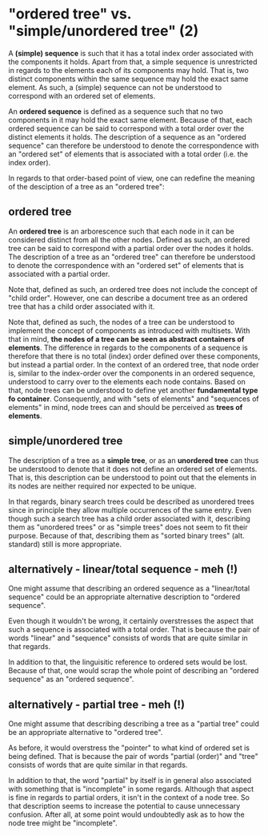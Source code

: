 
<!-- ======================================================================= -->
# "ordered tree" vs. "simple/unordered tree" (2)

A **(simple) sequence** is such that it has a total index order associated with
the components it holds. Apart from that, a simple sequence is unrestricted in
regards to the elements each of its components may hold. That is, two distinct
components within the same sequence may hold the exact same element. As such,
a (simple) sequence can not be understood to correspond with an ordered set of
elements.

An **ordered sequence** is defined as a sequence such that no two components
in it may hold the exact same element. Because of that, each ordered sequence
can be said to correspond with a total order over the distinct elements it
holds. The description of a sequence as an "ordered sequence" can therefore be
understood to denote the correspondence with an "ordered set" of elements that
is associated with a total order (i.e. the index order).

In regards to that order-based point of view, one can redefine the meaning of
the desciption of a tree as an "ordered tree":

<!-- ======================================================================= -->
## ordered tree

An **ordered tree** is an arborescence such that each node in it can be
considered distinct from all the other nodes. Defined as such, an ordered
tree can be said to correspond with a partial order over the nodes it holds.
The description of a tree as an "ordered tree" can therefore be understood
to denote the correspondence with an "ordered set" of elements that is
associated with a partial order.

Note that, defined as such, an ordered tree does not include the concept of
"child order". However, one can describe a document tree as an ordered tree
that has a child order associated with it.

Note that, defined as such, the nodes of a tree can be understood to implement
the concept of components as introduced with multisets. With that in mind,
**the nodes of a tree can be seen as abstract containers of elements**. The
difference in regards to the components of a sequence is therefore that there
is no total (index) order defined over these components, but instead a partial
order. In the context of an ordered tree, that node order is, similar to the
index-order over the components in an ordered sequence, understood to carry
over to the elements each node contains. Based on that, node trees can be
understood to define yet another **fundamental type fo container**.
Consequently, and with "sets of elements" and "sequences of elements" in mind,
node trees can and should be perceived as **trees of elements**.

<!-- ======================================================================= -->
## simple/unordered tree

The description of a tree as a **simple tree**, or as an **unordered tree** can
thus be understood to denote that it does not define an ordered set of elements.
That is, this description can be understood to point out that the elements in
its nodes are neither required nor expected to be unique.

In that regards, binary search trees could be described as unordered trees since
in principle they allow multiple occurrences of the same entry. Even though such
a search tree has a child order associated with it, describing them as "unordered
trees" or as "simple trees" does not seem to fit their purpose. Because of that,
describing them as "sorted binary trees" (alt. standard) still is more appropriate.

<!-- ======================================================================= -->
## alternatively - linear/total sequence - meh (!)

One might assume that describing an ordered sequence as a "linear/total sequence"
could be an appropriate alternative description to "ordered sequence".

Even though it wouldn't be wrong, it certainly overstresses the aspect that
such a sequence is associated with a total order. That is because the pair of
words "linear" and "sequence" consists of words that are quite similar in that
regards.

In addition to that, the linguisitic reference to ordered sets would be lost.
Because of that, one would scrap the whole point of describing an "ordered
sequence" as an "ordered sequence".

<!-- ======================================================================= -->
## alternatively - partial tree - meh (!)

One might assume that describing describing a tree as a "partial tree" could
be an appropriate alternative to "ordered tree".

As before, it would overstress the "pointer" to what kind of ordered set is
being defined. That is because the pair of words "partial (order)" and "tree"
consists of words that are quite similar in that regards.

In addition to that, the word "partial" by itself is in general also associated
with something that is "incomplete" in some regards. Although that aspect is
fine in regards to partial orders, it isn't in the context of a node tree. So
that description seems to increase the potential to cause unnecessary confusion.
After all, at some point would undoubtedly ask as to how the node tree might be
"incomplete".
